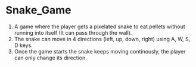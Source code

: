 # Snake_Game

1. A game where the player gets a pixelated snake to eat pellets without running into itself (It can pass through the wall).
2. The snake can move in 4 directions (left, up, down, right) using A, W, S, D keys.
3. Once the game starts the snake keeps moving continously, the player can only change its direction.
